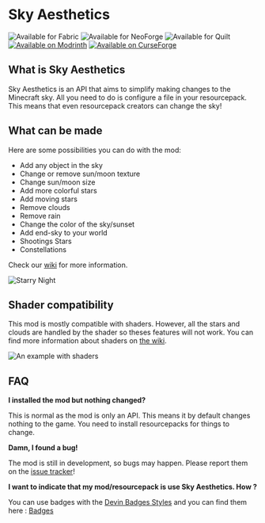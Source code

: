 # Sky Aesthetics

![Available for Fabric](https://cdn.jsdelivr.net/npm/@intergrav/devins-badges@3/assets/cozy/supported/fabric_vector.svg)
![Available for NeoForge](https://cdn.modrinth.com/data/cached_images/f0d24b750c946ed2b75ad009167e1d18c0848b39.png)
![Available for Quilt](https://cdn.jsdelivr.net/npm/@intergrav/devins-badges@3/assets/cozy/supported/quilt_vector.svg)
[![Available on Modrinth](https://cdn.jsdelivr.net/npm/@intergrav/devins-badges@3/assets/cozy/available/modrinth_vector.svg)](https://modrinth.com/mod/sky-aesthetics)
[![Available on CurseForge](https://cdn.jsdelivr.net/npm/@intergrav/devins-badges@3/assets/cozy/available/curseforge_vector.svg)](https://www.curseforge.com/minecraft/mc-mods/sky-aesthetics)

## What is Sky Aesthetics

Sky Aesthetics is an API that aims to simplify making changes to the Minecraft
sky. All you need to do is configure a file in your resourcepack. This means
that even resourcepack creators can change the sky!

## What can be made

Here are some possibilities you can do with the mod:

- Add any object in the sky
- Change or remove sun/moon texture
- Change sun/moon size
- Add more colorful stars
- Add moving stars
- Remove clouds
- Remove rain
- Change the color of the sky/sunset
- Add end-sky to your world
- Shootings Stars
- Constellations

Check our [wiki](https://github.com/TathanDev/SkyAesthetics/wiki) for more information.

![Starry Night](https://cdn.modrinth.com/data/cached_images/aba132e2f0b9ab1224e4e3c5ee2be6d114a1b4d8.png)

## Shader compatibility

This mod is mostly compatible with shaders. However, all the stars and clouds
are handled by the shader so theses features will not work. You can find more
information about shaders on [the wiki](https://github.com/TathanDev/SkyAesthetics/wiki/Shaders-Compatibility).

![An example with shaders](https://cdn.modrinth.com/data/2zaNpyqY/images/e205da1330448b8e8bddacc4c12d9c771c833709.png)

## FAQ

**I installed the mod but nothing changed?**

This is normal as the mod is only an API. This means it by default changes nothing to the game. You need
to install resourcepacks for things to change.

**Damn, I found a bug!**

The mod is still in development, so bugs may happen. Please report them on the
[issue tracker](https://github.com/TathanDev/SkyAesthetics/issues)!

**I want to indicate that my mod/resourcepack is use Sky Aesthetics. How ?**

You can use badges with the [Devin Badges Styles](https://intergrav.github.io/devins-badges-docs/) and you can find them here : [Badges](https://github.com/TathanDev/SkyAesthetics/tree/main/assets/badges)